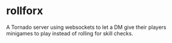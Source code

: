 rollforx
========

A Tornado server using websockets to let a DM give their players minigames to play instead of rolling for skill checks.

